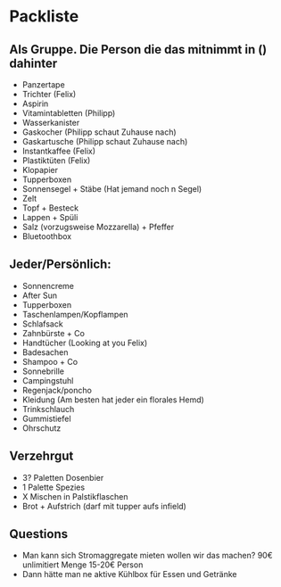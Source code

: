 # Packliste

## Als Gruppe. Die Person die das mitnimmt in () dahinter
- Panzertape
- Trichter (Felix)
- Aspirin
- Vitamintabletten (Philipp)
- Wasserkanister
- Gaskocher (Philipp schaut Zuhause nach)
- Gaskartusche (Philipp schaut Zuhause nach)
- Instantkaffee (Felix)
- Plastiktüten (Felix)
- Klopapier
- Tupperboxen
- Sonnensegel + Stäbe (Hat jemand noch n Segel)
- Zelt
- Topf + Besteck
- Lappen + Spüli
- Salz (vorzugsweise Mozzarella) + Pfeffer
- Bluetoothbox

## Jeder/Persönlich:
- Sonnencreme
- After Sun
- Tupperboxen
- Taschenlampen/Kopflampen
- Schlafsack
- Zahnbürste + Co
- Handtücher (Looking at you Felix)
- Badesachen
- Shampoo + Co
- Sonnebrille
- Campingstuhl
- Regenjack/poncho
- Kleidung (Am besten hat jeder ein florales Hemd)
- Trinkschlauch
- Gummistiefel
- Ohrschutz
  

## Verzehrgut
- 3? Paletten Dosenbier
- 1 Palette Spezies
- X Mischen in Palstikflaschen
- Brot + Aufstrich (darf mit tupper aufs infield)


## Questions
- Man kann sich Stromaggregate mieten wollen wir das machen? 90€ unlimitiert Menge 15-20€ Person
- Dann hätte man ne aktive Kühlbox für Essen und Getränke
  

